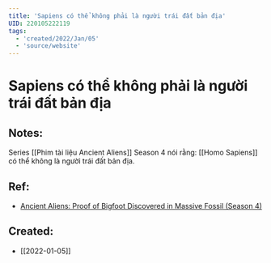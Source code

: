 ```yaml
---
title: 'Sapiens có thể không phải là người trái đất bản địa'
UID: 220105222119
tags:
  - 'created/2022/Jan/05'
  - 'source/website'
---
```

# Sapiens có thể không phải là người trái đất bản địa

## Notes:
Series [[Phim tài liệu Ancient Aliens]] Season 4 nói rằng: [[Homo Sapiens]] có thể không là người trái đất bản địa. 

## Ref:
- [Ancient Aliens: Proof of Bigfoot Discovered in Massive Fossil (Season 4)](https://youtu.be/ZjSkA5zMX6o)
## Created:
- [[2022-01-05]]
